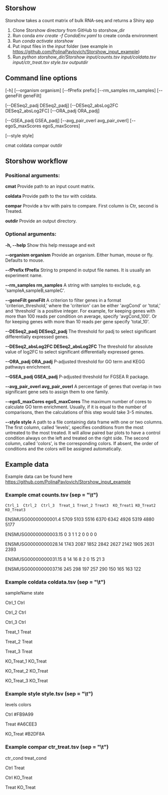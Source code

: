 ## Storshow

Storshow takes a count matrix of bulk RNA-seq and returns a Shiny app

1) Clone Storshow directory from GitHub to storshow_dir
2) Run conda *env create -f CondaEnv.yaml* to create conda environment
3) Run *conda activate storshow*
4) Put input files in the *input* folder (see example in https://github.com/PolinaPavlovich/Storshow_input_example)
5) Run
*python storshow_dir/Storshow input/counts.tsv input/coldata.tsv input/ctr_treat.tsv style.tsv outputdir*

## Command line options

[-h] [--organism organism] [--fPrefix prefix] [--rm_samples rm_samples] [--geneFilt geneFilt]

[--DESeq2_padj DESeq2_padj] [--DESeq2_absLog2FC DESeq2_absLog2FC] [--ORA_padj ORA_padj]

[--GSEA_padj GSEA_padj] [--avg_pair_overl avg_pair_overl] [--egoS_maxScores egoS_maxScores]

[--style style]

cmat coldata compar outdir

## Storshow workflow

### Positional arguments:

**cmat**    Provide path to an input count matrix.

**coldata** Provide path to the tsv with coldata.

**compar**  Provide a tsv with pairs to compare. First column is Ctr, second is Treated.

**outdir**  Provide an output directory.

### Optional arguments:

**-h, --help**                Show this help message and exit

**--organism organism**       Provide an organism. Either human, mouse or fly. Defaults to mouse.

**--fPrefix fPrefix**         String to prepend in output file names. It is usually an experiment name.

**--rm_samples rm_samples**   A string with samples to exclude, e.g. 'sampleA,sampleB,sampleC'.
 
**--geneFilt geneFilt**       A criterion to filter genes in a format 
                       'criterion_threshold,' where the 'criterion' can be
                        either 'avgCond' or 'total,' and 'threshold' is a
                        positive integer. For example, for keeping genes with
                        more than 100 reads per condition on average, specify
                        'avgCond_100'. Or for keeping genes with more than 10
                        reads per gene specify 'total_10'.

**--DESeq2_padj DESeq2_padj** The threshold for padj to select significant differentially expressed genes.

**--DESeq2_absLog2FC DESeq2_absLog2FC**
                        The threshold for absolute value of log2FC to select
                        significant differentially expressed genes.
                        
**--ORA_padj ORA_padj**   P-adjusted threshold for GO term and KEGG pathways
                        enrichment.
                        
**--GSEA_padj GSEA_padj** P-adjusted threshold for FGSEA R package.

**--avg_pair_overl avg_pair_overl**
                        A percentage of genes that overlap in two significant
                        gene sets to assign them to one family.
                        
**--egoS_maxCores egoS_maxCores**
                        The maximum number of cores to calculate GO term
                        enrichment. Usually, if it is equal to the number of
                        comparisons, then the calculations of this step would
                        take 3-5 minutes.
                        
**--style style**         A path to a file containing data frame with one or two
                        columns. The first column, called 'levels', specifies
                        conditions from the most untreated to the most
                        treated. It will allow paired bar plots to have a
                        control condition always on the left and treated on
                        the right side. The second column, called 'colors', is
                        the corresponding colors. If absent, the order of
                        conditions and the colors will be assigned
                        automatically.
 
## Example data
Example data can be found here https://github.com/PolinaPavlovich/Storshow_input_example

### Example cmat counts.tsv (sep = "\t")

	Ctrl_1	Ctrl_2	Ctrl_3	Treat_1	Treat_2	Treat3	KO_Treat1 KO_Treat2 KO_Treat3
 
ENSMUSG00000000001.4	5709	5103	5516	6370	6342	4926	5319	4880	5177

ENSMUSG00000000003.15	0	3	1	1	2	0	0	0	0

ENSMUSG00000000028.14	1743	2087	1852	2842	2627	2142	1905	2631	2393

ENSMUSG00000000031.15	8	14	16	8	2	0	15	21	3

ENSMUSG00000000037.16	245	298	197	257	290	150	165	163	122

### Example coldata coldata.tsv (sep = "\t")

sampleName	state

Ctrl_1	Ctrl

Ctrl_2	Ctrl

Ctrl_3	Ctrl	

Treat_1	Treat

Treat_2	Treat

Treat_3	Treat

KO_Treat_1	KO_Treat

KO_Treat_2	KO_Treat

KO_Treat_3	KO_Treat

### Example style style.tsv (sep = "\t")

levels	colors

Ctrl	#FB9A99

Treat	#A6CEE3

KO_Treat	#B2DF8A

### Example compar ctr_treat.tsv (sep = "\t")

ctr_cond	treat_cond

Ctrl	Treat

Ctrl KO_Treat

Treat KO_Treat

                        



